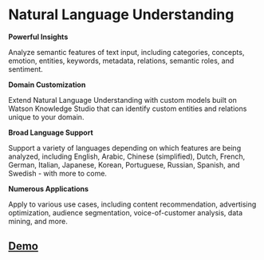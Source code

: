 # Natural Language Understanding

**Powerful Insights**

Analyze semantic features of text input, including categories, concepts, emotion, entities, keywords, metadata, relations, semantic roles, and sentiment.

**Domain Customization**

Extend Natural Language Understanding with custom models built on Watson Knowledge Studio that can identify custom entities and relations unique to your domain.

**Broad Language Support**

Support a variety of languages depending on which features are being analyzed, including English, Arabic, Chinese \(simplified\), Dutch, French, German, Italian, Japanese, Korean, Portuguese, Russian, Spanish, and Swedish - with more to come.

**Numerous Applications**

Apply to various use cases, including content recommendation, advertising optimization, audience segmentation, voice-of-customer analysis, data mining, and more.

## [Demo](https://natural-language-understanding-demo.ng.bluemix.net/)

